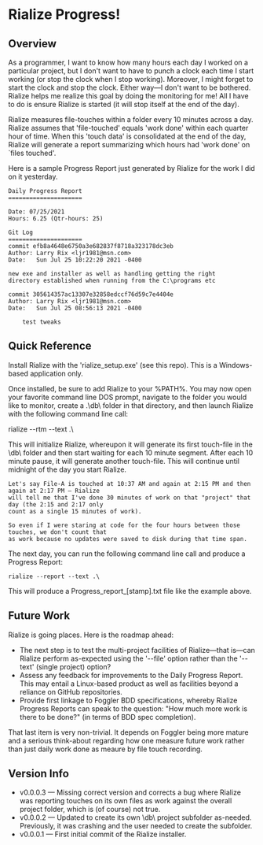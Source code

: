 # Rialize Progress!

## Overview
As a programmer, I want to know how many hours each day I worked on a particular project, but I don't want to have to punch a clock each time I start working (or stop the clock when I stop working). Moreover, I might forget to start the clock and stop the clock. Either way—I don't want to be bothered. Rialize helps me realize this goal by doing the monitoring for me! All I have to do is ensure Rialize is started (it will stop itself at the end of the day).

Rialize measures file-touches within a folder every 10 minutes across a day. Rialize assumes that 'file-touched' equals 'work done' within each quarter hour of time. When this 'touch data' is consolidated at the end of the day, Rialize will generate a report summarizing which hours had 'work done' on `files touched'.

Here is a sample Progress Report just generated by Rialize for the work I did on it yesterday.

    Daily Progress Report
    =====================
    
    Date: 07/25/2021
    Hours: 6.25 (Qtr-hours: 25)
    
    Git Log
    =====================
    commit efb8a4648e6750a3e682837f8718a323178dc3eb
    Author: Larry Rix <ljr1981@msn.com>
    Date:   Sun Jul 25 10:22:20 2021 -0400
    
    new exe and installer as well as handling getting the right
    directory established when running from the C:\programs etc

    commit 305614357ac13307e32858edccf76d59c7e4404e
    Author: Larry Rix <ljr1981@msn.com>
    Date:   Sun Jul 25 08:56:13 2021 -0400
    
        test tweaks

## Quick Reference
Install Rialize with the 'rialize_setup.exe' (see this repo). This is a Windows-based application only.

Once installed, be sure to add Rialize to your %PATH%. You may now open your favorite command line DOS prompt, navigate to the folder you would like to monitor, create a .\db\ folder in that directory, and then launch Rialize with the following command line call:

   rialize --rtm --text .\

This will initialize Rialize, whereupon it will generate its first touch-file in the \db\ folder and then start waiting for each 10 minute segment. After each 10 minute pause, it will generate another touch-file. This will continue until midnight of the day you start Rialize.

    Let's say File-A is touched at 10:37 AM and again at 2:15 PM and then again at 2:17 PM — Rialize 
    will tell me that I've done 30 minutes of work on that "project" that day (the 2:15 and 2:17 only 
    count as a single 15 minutes of work).
    
    So even if I were staring at code for the four hours between those touches, we don't count that 
    as work because no updates were saved to disk during that time span.

The next day, you can run the following command line call and produce a Progress Report:

    rialize --report --text .\

This will produce a Progress_report_[stamp].txt file like the example above.

## Future Work
Rialize is going places. Here is the roadmap ahead:
- The next step is to test the multi-project facilities of Rialize—that is—can Rialize perform as-expected using the '--file' option rather than the '--text' (single project) option?
- Assess any feedback for improvements to the Daily Progress Report. This may entail a Linux-based product as well as facilities beyond a reliance on GitHub repositories.
- Provide first linkage to Foggler BDD specifications, whereby Rialize Progress Reports can speak to the question: "How much more work is there to be done?" (in terms of BDD spec completion).

That last item is very non-trivial. It depends on Foggler being more mature and a serious think-about regarding how one measure future work rather than just daily work done as meaure by file touch recording.

## Version Info
- v0.0.0.3 — Missing correct version and corrects a bug where Rialize was reporting touches on its own files as work against the overall project folder, which is (of course) not true.
- v0.0.0.2 — Updated to create its own \db\ project subfolder as-needed. Previously, it was crashing and the user needed to create the subfolder.
- v0.0.0.1 — First initial commit of the Rialize installer.
